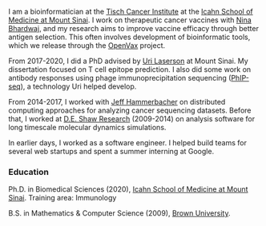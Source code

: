 I am a bioinformatician at the [Tisch Cancer Institute](https://icahn.mssm.edu/research/tisch) at
the [Icahn School of Medicine at Mount Sinai](https://icahn.mssm.edu/). I work on
therapeutic cancer vaccines with [Nina Bhardwaj](https://icahn.mssm.edu/profiles/nina-bhardwaj),
and my research aims to improve vaccine efficacy through better antigen
selection. This often involves development of bioinformatic tools, which we
release through the [OpenVax](https://github.com/openvax) project. 

From 2017-2020, I did a PhD advised by [Uri Laserson](https://twitter.com/laserson?lang=en)
at Mount Sinai. My dissertation focused on T cell epitope prediction. I 
also did some work on antibody responses using phage immunoprecipitation
sequencing ([PhIP-seq](https://en.wikipedia.org/wiki/PhIP-Seq)), a technology Uri
helped develop.

From 2014-2017, I worked with [Jeff Hammerbacher](https://www.hammerlab.org/) on
distributed computing approaches for analyzing cancer sequencing datasets. Before that,
I worked at [D.E. Shaw Research](https://www.deshawresearch.com/)
(2009-2014) on analysis software for long timescale molecular dynamics simulations.

In earlier days, I worked as a software engineer. I helped build teams
for several web startups and spent a summer interning at Google.

### Education
Ph.D. in Biomedical Sciences (2020), [Icahn School of Medicine at Mount Sinai](https://icahn.mssm.edu/).
Training area: Immunology

B.S. in Mathematics & Computer Science (2009), [Brown University](https://cs.brown.edu).
